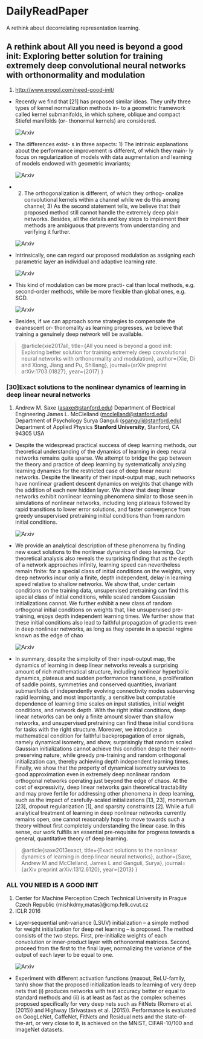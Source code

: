 # DailyReadPaper
A rethink about decorrelating representation learning.

## A rethink about All you need is beyond a good init: Exploring better solution for training extremely deep convolutional neural networks with orthonormality and modulation
1. http://www.erogol.com/need-good-init/

- Recently we find that [21] has proposed similar ideas.
They unify three types of kernel normalization methods in-
to a geometric framework called kernel submanifolds, in
which sphere, oblique and compact Stiefel manifolds (or-
thonormal kernels) are considered. 

    ![Arxiv](Pictures/Selection_083.png)
    
- The differences exist-
s in three aspects: 1) The intrinsic explanations about the
performance improvement is different, of which they main-
ly focus on regularization of models with data augmentation
and learning of models endowed with geometric invariants;

    ![Arxiv](Pictures/Selection_084.png)
    
- 2) The orthogonalization is different, of which they orthog-
onalize convolutional kernels within a channel while we do
this among channel; 3) As the second statement tells, we
believe that their proposed method still cannot handle the
extremely deep plain networks. Besides, all the details and
key steps to implement their methods are ambiguous that
prevents from understanding and verifying it further.

    ![Arxiv](Pictures/Selection_085.png)
    
- Intrinsically, one can regard our proposed modulation as
assigning each parametric layer an individual and adaptive
learning rate. 

    ![Arxiv](Pictures/Selection_086.png)
    
- This kind of modulation can be more practi-
cal than local methods, e.g. second-order methods, while be
more flexible than global ones, e.g. SGD. 

    ![Arxiv](Pictures/Selection_087.png)
    
- Besides, if we can
approach some strategies to compensate the evanescent or-
thonomality as learning progresses, we believe that training
a genuinely deep network will be available.

>@article{xie2017all,
  title={All you need is beyond a good init: Exploring better solution for training extremely deep convolutional neural networks with orthonormality and modulation},
  author={Xie, Di and Xiong, Jiang and Pu, Shiliang},
  journal={arXiv preprint arXiv:1703.01827},
  year={2017}
}

### \[30]Exact solutions to the nonlinear dynamics of learning in deep linear neural networks
1. Andrew M. Saxe (asaxe@stanford.edu)
Department of Electrical Engineering
James L. McClelland (mcclelland@stanford.edu)
Department of Psychology
Surya Ganguli (sganguli@stanford.edu)
Department of Applied Physics
**Stanford University**, Stanford, CA 94305 USA

- Despite the widespread practical success of deep learning methods, our theoretical understanding
of the dynamics of learning in deep neural networks remains quite sparse. We
attempt to bridge the gap between the theory and practice of deep learning by systematically
analyzing learning dynamics for the restricted case of deep linear neural networks.
Despite the linearity of their input-output map, such networks have nonlinear gradient descent
dynamics on weights that change with the addition of each new hidden layer. We
show that deep linear networks exhibit nonlinear learning phenomena similar to those seen
in simulations of nonlinear networks, including long plateaus followed by rapid transitions
to lower error solutions, and faster convergence from greedy unsupervised pretraining initial
conditions than from random initial conditions. 

    ![Arxiv](Pictures/Selection_078.png)
    
- We provide an analytical description
of these phenomena by finding new exact solutions to the nonlinear dynamics of deep
learning. Our theoretical analysis also reveals the surprising finding that as the depth of
a network approaches infinity, learning speed can nevertheless remain finite: for a special
class of initial conditions on the weights, very deep networks incur only a finite, depth
independent, delay in learning speed relative to shallow networks. We show that, under
certain conditions on the training data, unsupervised pretraining can find this special class
of initial conditions, while scaled random Gaussian initializations cannot. We further exhibit
a new class of random orthogonal initial conditions on weights that, like unsupervised
pre-training, enjoys depth independent learning times. We further show that these initial
conditions also lead to faithful propagation of gradients even in deep nonlinear networks,
as long as they operate in a special regime known as the edge of chao

    ![Arxiv](Pictures/Selection_079.png)
    
- In summary, despite the simplicity of their input-output map, the dynamics of learning in deep linear networks
reveals a surprising amount of rich mathematical structure, including nonlinear hyperbolic dynamics,
plateaus and sudden performance transitions, a proliferation of saddle points, symmetries and conserved
quantities, invariant submanifolds of independently evolving connectivity modes subserving rapid learning,
and most importantly, a sensitive but computable dependence of learning time scales on input statistics, initial
weight conditions, and network depth. With the right initial conditions, deep linear networks can be only
a finite amount slower than shallow networks, and unsupervised pretraining can find these initial conditions
for tasks with the right structure. Moreover, we introduce a mathematical condition for faithful backpropagation
of error signals, namely dynamical isometry, and show, surprisingly that random scaled Gaussian
initializations cannot achieve this condition despite their norm-preserving nature, while greedy pre-training
and random orthogonal initialization can, thereby achieving depth independent learning times. Finally, we
show that the property of dynamical isometry survives to good approximation even in extremely deep nonlinear
random orthogonal networks operating just beyond the edge of chaos. At the cost of expressivity, deep
linear networks gain theoretical tractability and may prove fertile for addressing other phenomena in deep
learning, such as the impact of carefully-scaled initializations [13, 23], momentum [23], dropout regularization
[1], and sparsity constraints [2]. While a full analytical treatment of learning in deep nonlinear networks
currently remains open, one cannot reasonably hope to move towards such a theory without first completely
understanding the linear case. In this sense, our work fulfills an essential pre-requisite for progress towards
a general, quantitative theory of deep learning.
>@article{saxe2013exact,
  title={Exact solutions to the nonlinear dynamics of learning in deep linear neural networks},
  author={Saxe, Andrew M and McClelland, James L and Ganguli, Surya},
  journal={arXiv preprint arXiv:1312.6120},
  year={2013}
}


### ALL YOU NEED IS A GOOD INIT
1. Center for Machine Perception
Czech Technical University in Prague
Czech Republic {mishkdmy,matas}@cmp.felk.cvut.cz
2. ICLR 2016

- Layer-sequential unit-variance (LSUV) initialization – a simple method for weight
initialization for deep net learning – is proposed. The method consists of the two
steps. First, pre-initialize weights of each convolution or inner-product layer with
orthonormal matrices. Second, proceed from the first to the final layer, normalizing
the variance of the output of each layer to be equal to one.

    ![Arxiv](Pictures/Selection_089.png)
   
- Experiment with different activation functions (maxout, ReLU-family, tanh) show
that the proposed initialization leads to learning of very deep nets that (i) produces
networks with test accuracy better or equal to standard methods and (ii) is at least
as fast as the complex schemes proposed specifically for very deep nets such as
FitNets (Romero et al. (2015)) and Highway (Srivastava et al. (2015)).
Performance is evaluated on GoogLeNet, CaffeNet, FitNets and Residual nets and
the state-of-the-art, or very close to it, is achieved on the MNIST, CIFAR-10/100
and ImageNet datasets.